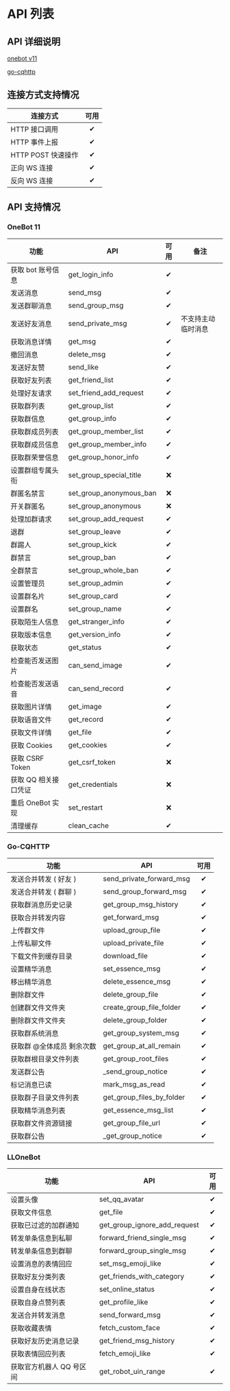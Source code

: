 # API 列表

## API 详细说明

[onebot v11](https://11.onebot.dev/)

[go-cqhttp](https://docs.go-cqhttp.org/api)

## 连接方式支持情况
| 连接方式           |可用|
|----------------|:-:| 
| HTTP 接口调用      | ✔ |
| HTTP 事件上报      | ✔ |
| HTTP POST 快速操作 | ✔ |
| 正向 WS 连接       | ✔ |
| 反向 WS 连接       | ✔ |

## API 支持情况

### OneBot 11
| 功能 |     API    |可用| 备注 |
| --- | -------------  |:--:| -------------- | 
| 获取 bot 账号信息 |   get_login_info | ✔ | |
| 发送消息 |   send_msg | ✔ |
| 发送群聊消息 |   send_group_msg | ✔ |
| 发送好友消息 |   send_private_msg | ✔ | 不支持主动临时消息 |
| 获取消息详情 |   get_msg | ✔ |
| 撤回消息 |   delete_msg | ✔ |
| 发送好友赞 |   send_like | ✔ | |
| 获取好友列表 |   get_friend_list | ✔ |
| 处理好友请求 |   set_friend_add_request | ✔ |
| 获取群列表 |   get_group_list | ✔ |
| 获取群信息 |   get_group_info | ✔ |
| 获取群成员列表 |   get_group_member_list | ✔ |
| 获取群成员信息 |   get_group_member_info | ✔ |
| 获取群荣誉信息 | get_group_honor_info | ✔ |
| 设置群组专属头衔 |   set_group_special_title | ❌ |
| 群匿名禁言 |   set_group_anonymous_ban | ❌ |
| 开关群匿名 |   set_group_anonymous | ❌ |
| 处理加群请求 |   set_group_add_request | ✔ |
| 退群 |   set_group_leave | ✔ |
| 群踢人 |   set_group_kick | ✔ |
| 群禁言 |   set_group_ban | ✔ |
| 全群禁言 |   set_group_whole_ban | ✔ |
| 设置管理员 |   set_group_admin | ✔ |
| 设置群名片 |   set_group_card | ✔ |
| 设置群名 |   set_group_name | ✔ |
| 获取陌生人信息 |   get_stranger_info | ✔ | |
| 获取版本信息 |   get_version_info | ✔ |
| 获取状态 |   get_status | ✔ |
| 检查能否发送图片 |   can_send_image | ✔ |
| 检查能否发送语音 |   can_send_record | ✔ |
| 获取图片详情 |   get_image | ✔ |
| 获取语音文件 |   get_record | ✔ |
| 获取文件详情 |   get_file | ✔ |
| 获取 Cookies |  get_cookies | ✔ |
| 获取 CSRF Token |  get_csrf_token | ❌ |
| 获取 QQ 相关接口凭证 |  get_credentials | ❌ |
| 重启 OneBot 实现 | set_restart | ❌ |
| 清理缓存 | clean_cache | ✔ |

### Go-CQHTTP
| 功能 |     API    |可用|
| --- | -------------  |:--:|
| 发送合并转发 ( 好友 ) | send_private_forward_msg | ✔ |
| 发送合并转发 ( 群聊 ) | send_group_forward_msg | ✔ |
| 获取群消息历史记录 | get_group_msg_history | ✔ |
| 获取合并转发内容 | get_forward_msg | ✔ |
| 上传群文件 | upload_group_file | ✔ |
| 上传私聊文件 | upload_private_file | ✔ |
| 下载文件到缓存目录 | download_file | ✔ |
| 设置精华消息 | set_essence_msg | ✔ |
| 移出精华消息 | delete_essence_msg | ✔ |
| 删除群文件 | delete_group_file | ✔ |
| 创建群文件文件夹 | create_group_file_folder | ✔ |
| 删除群文件文件夹 | delete_group_folder | ✔ |
| 获取群系统消息 | get_group_system_msg | ✔ |
| 获取群 @全体成员 剩余次数 | get_group_at_all_remain | ✔ |
| 获取群根目录文件列表 | get_group_root_files | ✔ |
| 发送群公告 | _send_group_notice | ✔ |
| 标记消息已读 | mark_msg_as_read | ✔ |
| 获取群子目录文件列表 | get_group_files_by_folder | ✔ |
| 获取精华消息列表 | get_essence_msg_list | ✔ |
| 获取群文件资源链接 | get_group_file_url | ✔ |
| 获取群公告 | _get_group_notice | ✔ |

### LLOneBot
| 功能 |     API    |可用|
| --- | -------------  |:--:|
| 设置头像 | set_qq_avatar | ✔ |
| 获取文件信息 | get_file | ✔ |
| 获取已过滤的加群通知 | get_group_ignore_add_request | ✔ |
| 转发单条信息到私聊 | forward_friend_single_msg | ✔ |
| 转发单条信息到群聊 | forward_group_single_msg | ✔ |
| 设置消息的表情回应 | set_msg_emoji_like | ✔ |
| 获取好友分类列表 | get_friends_with_category | ✔ |
| 设置自身在线状态 | set_online_status | ✔ |
| 获取自身点赞列表 | get_profile_like | ✔ |
| 发送合并转发消息 | send_forward_msg | ✔ |
| 获取收藏表情 | fetch_custom_face | ✔ |
| 获取好友历史消息记录 | get_friend_msg_history | ✔ |
| 获取表情回应列表 | fetch_emoji_like | ✔ |
| 获取官方机器人 QQ 号区间 | get_robot_uin_range | ✔ |
